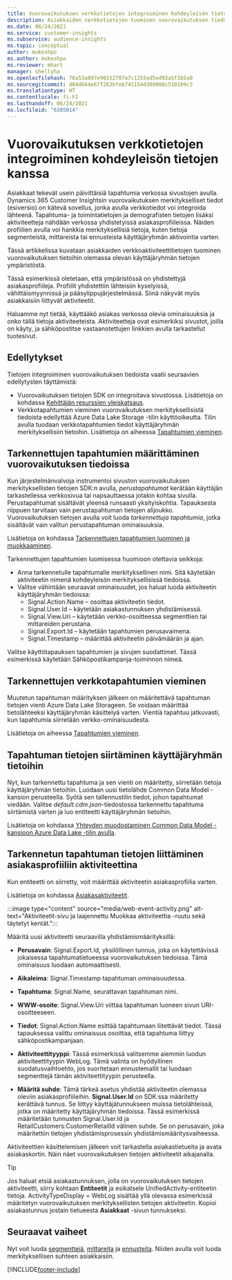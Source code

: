 ```yaml
---
title: Vuorovaikutuksen verkkotietojen integroiminen kohdeyleisön tietojen kanssa
description: Asiakkaiden verkkotietojen tuominen vuorovaikutuksen tiedoista kohdeyleisön tietoihin.
ms.date: 06/24/2021
ms.service: customer-insights
ms.subservice: audience-insights
ms.topic: conceptual
author: mukeshpo
ms.author: mukeshpo
ms.reviewer: mhart
manager: shellyha
ms.openlocfilehash: 76a53a897e90152707a7c1255ed5ed93a5f3b5a0
ms.sourcegitcommit: d84d664e67f263bfeb741154d309088c5101b9c3
ms.translationtype: HT
ms.contentlocale: fi-FI
ms.lasthandoff: 06/24/2021
ms.locfileid: "6305014"
---
```

# <a name="integrate-web-data-from-engagement-insights-with-audience-insights"></a>Vuorovaikutuksen verkkotietojen integroiminen kohdeyleisön tietojen kanssa

Asiakkaat tekevät usein päivittäisiä tapahtumia verkossa sivustojen avulla. Dynamics 365 Customer Insightsin vuorovaikutuksen merkitykselliset tiedot (esiversio) on kätevä sovellus, jonka avulla verkkotiedot voi integroida lähteenä. Tapahtuma- ja toimintatietojen ja demografisten tietojen lisäksi aktiviteetteja nähdään verkossa yhdistetyissä asiakasprofiileissa. Näiden profiilien avulla voi hankkia merkityksellisiä tietoja, kuten tietoja segmenteistä, mittareista tai ennusteista käyttäjäryhmän aktivointia varten.

Tässä artikkelissa kuvataan asiakkaiden verkkoaktiviteettitietojen tuominen vuorovaikutuksen tietoihin olemassa olevan käyttäjäryhmän tietojen ympäristöstä.

Tässä esimerkissä oletetaan, että ympäristössä on yhdistettyjä asiakasprofiileja. Profiilit yhdistettiin lähteisiin kyselyissä, vähittäismyynnissä ja pääsylippujärjestelmässä. Siinä näkyvät myös asiakkaisiin liittyvät aktiviteetit. 

Haluamme nyt tietää, käyttääkö asiakas verkossa olevia ominaisuuksia ja onko tällä tietoja aktiviteeteista. Aktiviteetteja ovat esimerkiksi sivustot, joilla on käyty, ja sähköpostitse vastaanotettujen linkkien avulla tarkastellut tuotesivut.

## <a name="prerequisites"></a>Edellytykset

Tietojen integroiminen vuorovaikutuksen tiedoista vaatii seuraavien edellytysten täyttämistä: 

- Vuorovaikutuksen tietojen SDK on integroitava sivustossa. Lisätietoja on kohdassa [Kehittäjän resurssien yleiskatsaus](../engagement-insights/developer-resources.md).
- Verkkotapahtumien vieminen vuorovaikutuksen merkityksellisistä tiedoista edellyttää Azure Data Lake Storage -tilin käyttöoikeutta. Tilin avulla tuodaan verkkotapahtumien tiedot käyttäjäryhmän merkityksellisiin tietoihin. Lisätietoja on aiheessa [Tapahtumien vieminen](../engagement-insights/export-events.md).

## <a name="configure-refined-events-in-engagement-insights"></a>Tarkennettujen tapahtumien määrittäminen vuorovaikutuksen tiedoissa

Kun järjestelmänvalvoja instrumentoi sivuston vuorovaikutuksen merkityksellisten tietojen SDK:n avulla, *perustapahtumat* kerätään käyttäjän tarkastellessa verkkosivua tai napsauttaessa jotakin kohtaa sivulla. Perustapahtumat sisältävät yleensä runsaasti yksityiskohtia. Tapauksesta riippuen tarvitaan vain perustapahtuman tietojen alijoukko. Vuorovaikutuksen tietojen avulla voit luoda *tarkennettuja tapahtumia*, jotka sisältävät vain valitun perustapahtuman ominaisuuksia.     

Lisätietoja on kohdassa [Tarkennettujen tapahtumien luominen ja muokkaaminen](../engagement-insights/refined-events.md).

Tarkennettujen tapahtumien luomisessa huomioon otettavia seikkoja: 

- Anna tarkennetulle tapahtumalle merkityksellinen nimi. Sitä käytetään aktiviteetin nimenä kohdeyleisön merkityksellisissä tiedoissa.
- Valitse vähintään seuraavat ominaisuudet, jos haluat luoda aktiviteetin käyttäjäryhmän tiedoissa: 
    - Signal.Action.Name – osoittaa aktiviteetin tiedot.
    - Signal.User.Id – käytetään asiakastunnuksen yhdistämisessä.
    - Signal.View.Uri – käytetään verkko-osoitteessa segmenttien tai mittareiden perustana.
    - Signal.Export.Id – käytetään tapahtumien perusavaimena.
    - Signal.Timestamp – määrittää aktiviteetin päivämäärän ja ajan.

Valitse käyttötapauksen tapahtumien ja sivujen suodattimet. Tässä esimerkissä käytetään Sähköpostikampanja-toiminnon nimeä.

## <a name="export-the-refined-web-events"></a>Tarkennettujen verkkotapahtumien vieminen 

Muutetun tapahtuman määrityksen jälkeen on määritettävä tapahtuman tietojen vienti Azure Data Lake Storageen. Se voidaan määrittää tietolähteeksi käyttäjäryhmän käsittelyä varten. Vientiä tapahtuu jatkuvasti, kun tapahtumia siirretään verkko-ominaisuudesta.

Lisätietoja on aiheessa [Tapahtumien vieminen](../engagement-insights/export-events.md).

## <a name="ingest-event-data-to-audience-insights"></a>Tapahtuman tietojen siirtäminen käyttäjäryhmän tietoihin

Nyt, kun tarkennettu tapahtuma ja sen vienti on määritetty, siirretään tietoja käyttäjäryhmän tietoihin. Luodaan uusi tietolähde Common Data Model -kansion perusteella. Syötä sen tallennustilin tiedot, johon tapahtumat viedään. Valitse *default.cdm.json*-tiedostossa tarkennettu tapahtuma siirtämistä varten ja luo entiteetti käyttäjäryhmän tietoihin.

Lisätietoja on kohdassa [Yhteyden muodostaminen Common Data Model -kansioon Azure Data Lake -tilin avulla](connect-common-data-model.md).


## <a name="relate-refined-event-data-as-an-activity-of-a-customer-profile"></a>Tarkennetun tapahtuman tietojen liittäminen asiakasprofiiliin aktiviteettina

Kun entiteetti on siirretty, voit määrittää aktiviteetin asiakasprofiilia varten.

Lisätietoja on kohdassa [Asiakasaktiviteetit](activities.md).

:::image type="content" source="media/web-event-activity.png" alt-text="Aktiviteetit-sivu ja laajennettu Muokkaa aktiviteettia -ruutu sekä täytetyt kentät.":::

Määritä uusi aktiviteetti seuraavilla yhdistämismäärityksillä: 

- **Perusavain**: Signal.Export.Id, yksilöllinen tunnus, joka on käytettävissä jokaisessa tapahtumatietueessa vuorovaikutuksen tiedoissa. Tämä ominaisuus luodaan automaattisesti.

- **Aikaleima**: Signal.Timestamp tapahtuman ominaisuudessa.

- **Tapahtuma**: Signal.Name, seurattavan tapahtuman nimi.

- **WWW-osoite**: Signal.View.Uri viittaa tapahtuman luoneen sivun URI-osoitteeseen.

- **Tiedot**: Signal.Action.Name esittää tapahtumaan liitettävät tiedot. Tässä tapauksessa valittu ominaisuus osoittaa, että tapahtuma liittyy sähköpostikampanjaan.

- **Aktiviteettityyppi**: Tässä esimerkissä valitsemme aiemmin luodun aktiviteettityypin WebLog. Tämä valinta on hyödyllinen suodatusvaihtoehto, jos suoritetaan ennustemallit tai luodaan segmenttejä tämän aktiviteettityypin perusteella.

- **Määritä suhde**: Tämä tärkeä asetus yhdistää aktiviteetin olemassa oleviin asiakasprofiileihin. **Signal.User.Id** on SDK:ssa määritetty kerättävä tunnus. Se liittyy käyttäjätunnukseen muissa tietolähteissä, jotka on määritetty käyttäjäryhmän tiedoissa. Tässä esimerkissä määritetään tunnusten Signal.User.Id ja RetailCustomers:CustomerRetailId välinen suhde. Se on perusavain, joka määritettiin tietojen yhdistämisprosessin yhdistämismääritysvaiheessa.

Aktiviteettien käsittelemisen jälkeen voit tarkastella asiakastietueita ja avata asiakaskortin. Näin näet vuorovaikutuksen tietojen aktiviteetit aikajanalla. 

> [!TIP]
> Jos haluat etsiä asiakastunnuksen, jolla on vuorovaikutuksen tietojen aktiviteetti, siirry kohtaan **Entiteetit** ja esikatsele UnifiedActivity-entiteetin tietoja. ActivityTypeDisplay = WebLog sisältää yllä olevassa esimerkissä määritetyn vuorovaikutuksen merkityksellisten tietojen aktiviteetin. Kopioi asiakastunnus jostain tietueesta **Asiakkaat** -sivun tunnukseksi.

## <a name="next-steps"></a>Seuraavat vaiheet

Nyt voit luoda [segmenttejä](segments.md), [mittareita](measures.md) ja [ennusteita](predictions.md). Niiden avulla voit luoda merkityksellisen suhteen asiakkaisiin.


[!INCLUDE[footer-include](../includes/footer-banner.md)]
